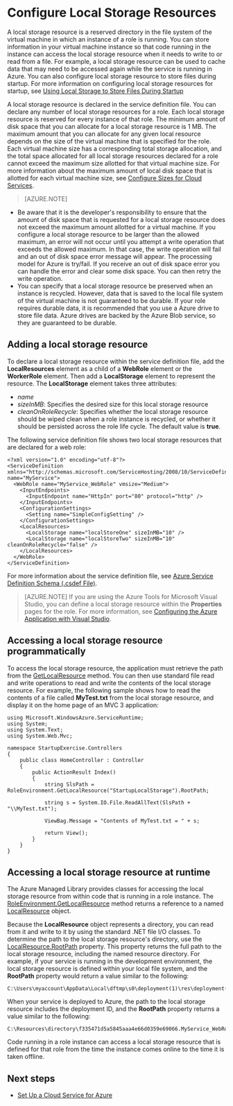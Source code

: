 <properties
pageTitle="Configure Local Storage Resources in Azure Cloud Services"
description=""
services="cloud-services"
documentationCenter=""
authors="cristy"
manager="timlt"
editor=""/>
<tags
ms.service="cloud-services"
ms.date="06/11/2015"
wacn.date=""/>

# Configure Local Storage Resources

A local storage resource is a reserved directory in the file system of the virtual machine in which an instance of a role is running. You can store information in your virtual machine instance so that code running in the instance can access the local storage resource when it needs to write to or read from a file. For example, a local storage resource can be used to cache data that may need to be accessed again while the service is running in Azure. You can also configure local storage resource to store files during startup. For more information on configuring local storage resources for startup, see [Using Local Storage to Store Files During Startup](https://msdn.microsoft.com/zh-cn/library/azure/hh974419.aspx)

A local storage resource is declared in the service definition file. You can declare any number of local storage resources for a role. Each local storage resource is reserved for every instance of that role. The minimum amount of disk space that you can allocate for a local storage resource is 1 MB. The maximum amount that you can allocate for any given local resource depends on the size of the virtual machine that is specified for the role. Each virtual machine size has a corresponding total storage allocation, and the total space allocated for all local storage resources declared for a role cannot exceed the maximum size allotted for that virtual machine size. For more information about the maximum amount of local disk space that is allotted for each virtual machine size, see [Configure Sizes for Cloud Services](https://msdn.microsoft.com/zh-cn/library/azure/ee814754.aspx).

> [AZURE.NOTE]
>
-   Be aware that it is the developer's responsibility to ensure that the amount of disk space that is requested for a local storage resource does not exceed the maximum amount allotted for a virtual machine. If you configure a local storage resource to be larger than the allowed maximum, an error will not occur until you attempt a write operation that exceeds the allowed maximum. In that case, the write operation will fail and an out of disk space error message will appear. The processing model for Azure is try/fail. If you receive an out of disk space error you can handle the error and clear some disk space. You can then retry the write operation.
-   You can specify that a local storage resource be preserved when an instance is recycled. However, data that is saved to the local file system of the virtual machine is not guaranteed to be durable. If your role requires durable data, it is recommended that you use a Azure drive to store file data. Azure drives are backed by the Azure Blob service, so they are guaranteed to be durable.  
>


## Adding a local storage resource

To declare a local storage resource within the service definition file, add the **LocalResources** element as a child of a **WebRole** element or the **WorkerRole** element. Then add a **LocalStorage** element to represent the resource. The **LocalStorage** element takes three attributes:

-   *name*
-   *sizeInMB*: Specifies the desired size for this local storage resource
-   *cleanOnRoleRecycle*: Specifies whether the local storage resource should be wiped clean when a role instance is recycled, or whether it should be persisted across the role life cycle. The default value is **true**.

The following service definition file shows two local storage resources that are declared for a web role:

	<?xml version="1.0" encoding="utf-8"?>
    <ServiceDefinition xmlns="http://schemas.microsoft.com/ServiceHosting/2008/10/ServiceDefinition" name="MyService">
      <WebRole name="MyService_WebRole" vmsize="Medium">
        <InputEndpoints>
          <InputEndpoint name="HttpIn" port="80" protocol="http" />
        </InputEndpoints>
        <ConfigurationSettings>
          <Setting name="SimpleConfigSetting" />
        </ConfigurationSettings>
        <LocalResources>
          <LocalStorage name="localStoreOne" sizeInMB="10" />
          <LocalStorage name="localStoreTwo" sizeInMB="10" cleanOnRoleRecycle="false" />
        </LocalResources>
      </WebRole>
    </ServiceDefinition>

For more information about the service definition file, see [Azure Service Definition Schema (.csdef File)](https://msdn.microsoft.com/zh-cn/library/azure/ee758711.aspx).

> [AZURE.NOTE] If you are using the Azure Tools for Microsoft Visual Studio, you can define a local storage resource within the **Properties** pages for the role. For more information, see [Configuring the Azure Application with Visual Studio](https://msdn.microsoft.com/zh-cn/library/ee405486.aspx).

## Accessing a local storage resource programmatically

To access the local storage resource, the application must retrieve the path from the [GetLocalResource](https://msdn.microsoft.com/zh-cn/library/azure/microsoft.windowsazure.serviceruntime.roleenvironment.getlocalresource.aspx) method. You can then use standard file read and write operations to read and write the contents of the local storage resource. For example, the following sample shows how to read the contents of a file called **MyTest.txt** from the local storage resource, and display it on the home page of an MVC 3 application:

    using Microsoft.WindowsAzure.ServiceRuntime;
    using System;
    using System.Text;
    using System.Web.Mvc;

    namespace StartupExercise.Controllers
    {
        public class HomeController : Controller
        {
            public ActionResult Index()
            {
                string SlsPath = RoleEnvironment.GetLocalResource("StartupLocalStorage").RootPath;

                string s = System.IO.File.ReadAllText(SlsPath + "\\MyTest.txt");

                ViewBag.Message = "Contents of MyTest.txt = " + s;

                return View();
            }
        }
    }

## Accessing a local storage resource at runtime

The Azure Managed Library provides classes for accessing the local storage resource from within code that is running in a role instance. The [RoleEnvironment.GetLocalResource](https://msdn.microsoft.com/zh-cn/library/microsoft.windowsazure.serviceruntime.roleenvironment.getlocalresource.aspx) method returns a reference to a named [LocalResource](https://msdn.microsoft.com/zh-cn/library/microsoft.windowsazure.serviceruntime.localresource.aspx) object.

Because the **LocalResource** object represents a directory, you can read from it and write to it by using the standard .NET file I/O classes. To determine the path to the local storage resource's directory, use the [LocalResource.RootPath](https://msdn.microsoft.com/zh-cn/library/microsoft.windowsazure.serviceruntime.localresource.rootpath.aspx) property. This property returns the full path to the local storage resource, including the named resource directory. For example, if your service is running in the development environment, the local storage resource is defined within your local file system, and the **RootPath** property would return a value similar to the following:


    C:\Users\myaccount\AppData\Local\dftmp\s0\deployment(1)\res\deployment(1).MyService.MyService_WebRole.0\directory\localStoreOne\

When your service is deployed to Azure, the path to the local storage resource includes the deployment ID, and the **RootPath** property returns a value similar to the following:


    C:\Resources\directory\f335471d5a5845aaa4e66d0359e69066.MyService_WebRole.localStoreOne\

Code running in a role instance can access a local storage resource that is defined for that role from the time the instance comes online to the time it is taken offline.

## Next steps

- [Set Up a Cloud Service for Azure](https://msdn.microsoft.com/zh-cn/library/azure/hh124108.aspx)
